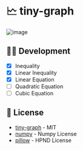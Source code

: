 # 🗠 tiny-graph

![image](https://github.com/user-attachments/assets/3baa782f-2d39-4df2-a78a-bf963172417c)

## 👨‍💻 Development
- [x] Inequality
- [x] Linear Inequality
- [x] Linear Equation
- [ ] Quadratic Equation
- [ ] Cubic Equation

## 📜 License

- [tiny-graph](https://github.com/FelipeIzolan/tiny-graph) - MIT
- [numpy](https://numpy.org/doc/stable/license.html) - Numpy License
- [pillow](https://github.com/python-pillow/Pillow) - HPND License
